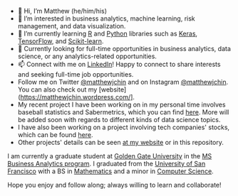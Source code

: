 - 👋 Hi, I’m Matthew (he/him/his) 
- 👀 I’m interested in business analytics, machine learning, risk management, and data visualization. 
- 🌱 I’m currently learning [R](https://www.r-project.org/) and [Python](https://www.python.org/doc/) libraries such as [Keras](https://keras.io), [TensorFlow](https://www.tensorflow.org/), and [Scikit-learn](https://scikit-learn.org/).
- 💞️ Currently looking for full-time opportunities in business analytics, data science, or any analytics-related opportunities.
- 📫 Connect with me on [LinkedIn](https://www.linkedin.com/in/matthew-j-chin/)! Happy to connect to share interests and seeking full-time job opportunities. 
- Follow me on Twitter [@matthewjchin](https://www.twitter.com/matthewjchin) and on Instagram [@matthewjchin](https://www.instagram.com/matthewjchin/). You can also check out my [website](https://matthewjchin.wordpress.com/].
- My recent project I have been working on in my personal time involves baseball statistics and Sabermetrics, which you can find [here](https://github.com/matthewjchin/baseballstats). More will be added soon with regards to different kinds of data science topics. 
- I have also been working on a project involving tech companies' stocks, which can be found [here](https://github.com/matthewjchin/toptechstocks).
- Other projects' details can be seen [at my website](https://matthewjchin.wordpress.com/personal-projects/) or in this repository.

I am currently a graduate student at [Golden Gate University](https://www.ggu.edu/) in the [MS Business Analytics program](https://www.ggu.edu/degrees-and-courses/business-analytics/master-of-science-in-business-analytics). 
I graduated from the [University of San Francisco](https://www.usfca.edu/) with a BS in [Mathematics](https://www.usfca.edu/arts-sciences/undergraduate-programs/mathematics) and a minor in [Computer Science](https://www.usfca.edu/arts-sciences/undergraduate-programs/computer-science). 

Hope you enjoy and follow along; always willing to learn and collaborate!
